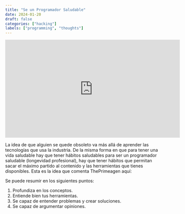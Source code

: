 ```yaml
---
title: "Se un Programador Saludable"
date: 2024-01-20
draft: false
categories: ["hacking"]
labels: ["programming", "thoughts"]
---
```



<div style="text-align: center;">
<iframe
  width="560"
  height="315"
  src="https://www.youtube.com/embed/wxp4vvZJjso"
  frameborder="0"
  allow="accelerometer; autoplay; clipboard-write; encrypted-media; gyroscope; picture-in-picture"
  allowfullscreen></iframe>
</div>


La idea de que alguien se quede obsoleto va más allá de aprender las
tecnologías que usa la industria. De la misma forma en que para tener una vida
saludable hay que tener hábitos saludables para ser un programador saludable
(longevidad profesional), hay que tener hábitos que permitan sacar el máximo
partido al contenido y las herramientas que tienes disponibles. Esta es la idea
que comenta ThePrimeagen aquí:

Se puede resumir en los siguientes puntos:

1. Profundiza en los conceptos.
1. Entiende bien tus herramientas.
1. Se capaz de entender problemas y crear soluciones.
1. Se capaz de argumentar opiniones.
